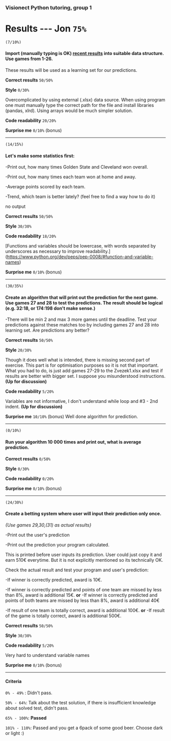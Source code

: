 ### Visionect Python tutoring, group 1

# Results --- Jon `75%`



`(7/10%)`
#### Import (manually typing is OK) [recent results](https://en.wikipedia.org/wiki/Cavaliers%E2%80%93Warriors_rivalry#Results_(2014%E2%80%9315_season%E2%80%93present)) into suitable data structure. Use games from 1-26.
These results will be used as a learning set for our predictions.

**Correct results** `50/50%`

**Style** `0/30%`

Overcomplicated by using external (.xlsx) data source. When using program one must manually type the
correct path for the file and install libraries (pandas, xlrd).
Using arrays would be much simpler solution.

**Code readability** `20/20%`


**Surprise me** `0/10%` (bonus)


----
`(14/15%)`

#### Let's make some statistics first:

 -Print out, how many times Golden State and Cleveland won overall.

 -Print out, how many times each team won at home and away.

 -Average points scored by each team.

 -Trend, which team is better lately? (feel free to find a way how to do it)

 no output

**Correct results** `50/50%`

**Style** `30/30%`

**Code readability** `18/20%`

[Functions and variables should be lowercase, with words separated by underscores as necessary to improve readability.] (https://www.python.org/dev/peps/pep-0008/#function-and-variable-names)

**Surprise me** `0/10%` (bonus)

----
`(30/35%)`

#### Create an algorithm that will print out the prediction for the next game. Use games 27 and 28 to test the predictions. The result should be logical (e.g. 32:18, or 174:198 don't make sense.)

 -There will be min 2 and max 3 more games until the deadline. Test your predictions against these matches too by including games 27 and 28 into learning set. Are predictions any better?

**Correct results** `50/50%`

**Style** `20/30%`

Though it does well what is intended, there is missing second part of exercise. This part is for optimisation purposes so it
is not that important. What you had to do, is just add games 27-29 to the Zvezek1.xlsx and test if results are better with bigger set. I suppose you misunderstood instructions. **(Up for discussion)**

**Code readability** `5/20%`

Variables are not informative, I don't understand while loop and #3 - 2nd indent. **(Up for discussion)**


**Surprise me** `10/10%` (bonus)
Well done algorithm for prediction.

----
`(0/10%)`
#### Run your algorithm 10 000 times and print out, what is average prediction.

**Correct results** `0/50%`

**Style** `0/30%`

**Code readability** `0/20%`

**Surprise me** `0/10%` (bonus)

----
`(24/30%)`
#### Create a betting system where user will input their prediction only once.

*{Use games 29,30,(31) as actual results}*

 -Print out the user's prediction

 -Print out the prediction your program calculated.

This is printed before user inputs its prediction. User could just copy it and earn 510€ everytime.
But it is not explicitly mentioned so its technically OK.

 Check the actual result and test your program and user's prediction:

 -If winner is correctly predicted, award is 10€.

 -If winner is correctly predicted and points of one team are missed by less than 8%, award is additional 15€.
 **or**
 -If winner is correctly predicted and points of both teams are missed by less than 8%, award is additional 40€

 -If result of one team is totally correct, award is additional 100€.
 **or**
 -If result of the game is totally correct, award is additional 500€.

**Correct results** `50/50%`

**Style** `30/30%`

**Code readability** `5/20%`

Very hard to understand variable names

**Surprise me** `0/10%` (bonus)

------

#### Criteria
 `0% - 49%` : Didn't pass.

 `50% - 64%`: Talk about the test solution, if there is insufficient knowledge about solved test, didn't pass.

 `65% - 100%`: **Passed**

 `101% - 110%`: Passed and you get a 6pack of some good beer. Choose dark or light :)
